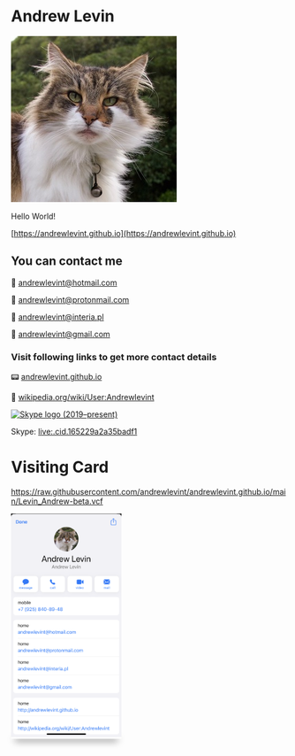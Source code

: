 # Andrew Levin

![Andrew Levin](/cat-300x300.jpg)

Hello World!


[https://andrewlevint.github.io](https://andrewlevint.github.io)




## You can contact me

📧 [andrewlevint@hotmail.com](mailto:andrewlevint@hotmail.com)

📧 [andrewlevint@protonmail.com](mailto:andrewlevint@protonmail.com)

📧 [andrewlevint@interia.pl](mailto:andrewlevint@interia.pl)

📧 [andrewlevint@gmail.com](mailto:andrewlevint@gmail.com)



### Visit following links to get more contact details


📟 [andrewlevint.github.io]( https://andrewlevint.github.io/)


🔮 [wikipedia.org/wiki/User:Andrewlevint](https://en.wikipedia.org/wiki/User:Andrewlevint)



<a title="Skype Technologies, Public domain, via Wikimedia Commons" href="https://commons.wikimedia.org/wiki/File:Skype_logo_(2019%E2%80%93present).svg"><img width="32" alt="Skype logo (2019–present)" src="https://upload.wikimedia.org/wikipedia/commons/thumb/6/60/Skype_logo_%282019%E2%80%93present%29.svg/32px-Skype_logo_%282019%E2%80%93present%29.svg.png"></a>

Skype: [live:.cid.165229a2a35badf1](https://join.skype.com/invite/KdXPOEhFGPHe)












# Visiting Card

https://raw.githubusercontent.com/andrewlevint/andrewlevint.github.io/main/Levin_Andrew-beta.vcf

<a style="-webkit-box-shadow: 0px 10px 13px -7px #000000, 9px 45px 0px 0px rgba(0,0,0,0);
            box-shadow: 0px 10px 13px -7px #000000, 9px 45px 0px 0px rgba(0,0,0,0);">
  <img src="/visiting-card-preview-beta.png" alt="visiting-card-preview-beta" style="width:200px;">
</a>


